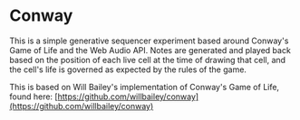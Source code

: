 # Conway
This is a simple generative sequencer experiment based around Conway's Game of
Life and the Web Audio API. Notes are generated and played back based on the
position of each live cell at the time of drawing that cell, and the cell's life
is governed as expected by the rules of the game.

This is based on Will Bailey's implementation of Conway's Game of Life, found
here: [https://github.com/willbailey/conway](https://github.com/willbailey/conway)
